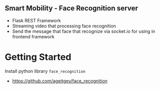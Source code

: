 ## Smart Mobility - Face Recognition server

- Flask REST Framework
- Streaming video that processing face recognition
- Send the message that face that recognize via socket.io for using in frontend framework

# Getting Started

Install python library `face_recognition`
- https://github.com/ageitgey/face_recognition
